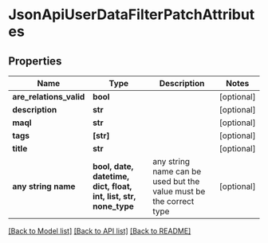 # JsonApiUserDataFilterPatchAttributes


## Properties
Name | Type | Description | Notes
------------ | ------------- | ------------- | -------------
**are_relations_valid** | **bool** |  | [optional] 
**description** | **str** |  | [optional] 
**maql** | **str** |  | [optional] 
**tags** | **[str]** |  | [optional] 
**title** | **str** |  | [optional] 
**any string name** | **bool, date, datetime, dict, float, int, list, str, none_type** | any string name can be used but the value must be the correct type | [optional]

[[Back to Model list]](../README.md#documentation-for-models) [[Back to API list]](../README.md#documentation-for-api-endpoints) [[Back to README]](../README.md)


